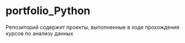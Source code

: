 # portfolio_Python
Репозиторий содержит проекты, выполненные в ходе прохождения курсов по анализу данных

